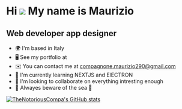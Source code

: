 Hi ![](https://user-images.githubusercontent.com/18350557/176309783-0785949b-9127-417c-8b55-ab5a4333674e.gif) My name is Maurizio
=================================================================================================================================

Web developer app designer
--------------------------

*   🌍  I'm based in Italy
*   🖥️  See my portfolio at[](http://myportfoliomc.netlify.app/)
*   ✉️  You can contact me at [compagnone.maurizio290@gmail.com](mailto:compagnone.maurizio290@gmail.com)
*   🧠  I'm currently learning NEXTJS and ElECTRON
*   👥  I'm looking to collaborate on everything intresting enough
*   🌊 Alwayes beware of the sea 🌊



[![TheNotoriousCompa's GitHub stats](https://github-readme-stats.vercel.app/api?username=thenotoriouscompa)](https://github.com/anuraghazra/github-readme-stats)


